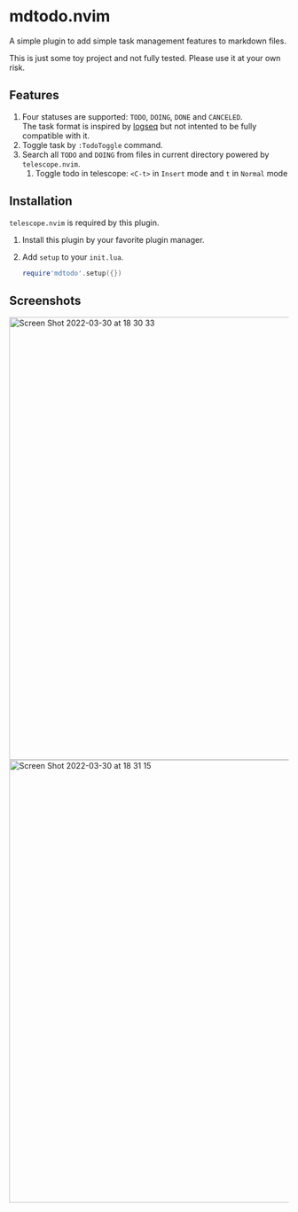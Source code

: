 # mdtodo.nvim

A simple plugin to add simple task management features to markdown files.

This is just some toy project and not fully tested. Please use it at your own risk.

## Features

1. Four statuses are supported: `TODO`, `DOING`, `DONE` and `CANCELED`.  
  The task format is inspired by [logseq](http://logseq.com) but not intented to be fully compatible with it.
1. Toggle task by `:TodoToggle` command.
1. Search all `TODO` and `DOING` from files in current directory powered by `telescope.nvim`.
    1. Toggle todo in telescope: `<C-t>` in `Insert` mode and `t` in `Normal` mode

## Installation

`telescope.nvim` is required by this plugin.

1. Install this plugin by your favorite plugin manager.
1. Add `setup` to your `init.lua`.

    ```lua
    require'mdtodo'.setup({})
    ```
  
## Screenshots

<img width="799" alt="Screen Shot 2022-03-30 at 18 30 33" src="https://user-images.githubusercontent.com/480052/160799846-7ff65b34-60e7-47f0-9dd7-4f67348ee9c9.png">
<img width="799" alt="Screen Shot 2022-03-30 at 18 31 15" src="https://user-images.githubusercontent.com/480052/160799898-1dc11ea7-8a9e-4e3e-bf20-9d04a131b399.png">
